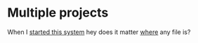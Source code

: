 # Multiple projects

When I [started this system](the-history-of-j-d.md) hey does it matter [where](brain_dump.md) any file is?

